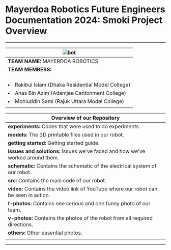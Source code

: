 # Mayerdoa Robotics Future Engineers Documentation 2024: Smoki Project Overview
<u>    </u>

---

| ![bot](https://github.com/user-attachments/assets/08601b9d-fa28-4cfd-aa6c-960e2666ef5a) | 
|--------------------------------------------------------------| 
| **TEAM NAME:** MAYERDOA ROBOTICS                             | 
| **TEAM MEMBERS:**                                            | 
| <ul>                                                       | 
| <li>Rakibul Islam (Dhaka Residential Model College)</li>  | 
| <li>Anas Bin Azim (Adamjee Cantonment College)</li>       | 
| <li>Mohiuddin Sami (Rajuk Uttara Model College)</li>      | 
| </ul>                                                      | 

| **Overview of our Repository**                               | 
|--------------------------------------------------------------| 
| **experiments:** Codes that were used to do experiments.    | 
| **models:** The 3D printable files used in our robot.       | 
| **getting started:** Getting started guide.                 | 
| **issues and solutions:** Issues we've faced and how we've worked around them. | 
| **schematic:** Contains the schematic of the electrical system of our robot. | 
| **src:** Contains the main code of our robot.               | 
| **video:** Contains the video link of YouTube where our robot can be seen in action. | 
| **t-photos:** Contains one serious and one funny photo of our team. | 
| **v-photos:** Contains the photos of the robot from all required directions. | 
| **others:** Other essential photos.                          |
                                                    |


<u>  </u>

---


